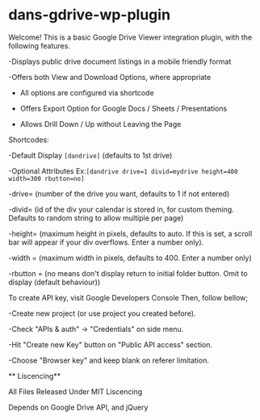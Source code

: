 # dans-gdrive-wp-plugin

Welcome! This is a basic Google Drive Viewer integration plugin, with the following features.

-Displays public drive document listings in a mobile friendly format

-Offers both View and Download Options, where appropriate

- All options are configured via shortcode

- Offers Export Option for Google Docs / Sheets / Presentations

- Allows Drill Down / Up without Leaving the Page

Shortcodes:

-Default Display `[dandrive]` (defaults to 1st drive)

-Optional Attributes Ex:`[dandrive drive=1 divid=mydrive height=400 width=300 rbutton=no]`

-drive= (number of the drive you want, defaults to 1 if not entered)

-divid= (id of the div your calendar is stored in, for custom theming. Defaults to random string to allow multiple per page)

-height= (maximum height in pixels, defaults to auto. If this is set, a scroll bar will appear if your div overflows. Enter a number only).

-width = (maximum width in pixels, defaults to 400. Enter a number only)

-rbutton = (no means don't display return to initial folder button. Omit to display (default behaviour))

To create API key, visit Google Developers Console Then, follow bellow;

-Create new project (or use project you created before).

-Check "APIs & auth" -> "Credentials" on side menu.

-Hit "Create new Key" button on "Public API access" section.

-Choose "Browser key" and keep blank on referer limitation.

** Liscencing**

All Files Released Under MIT Liscencing

Depends on Google Drive API, and jQuery
